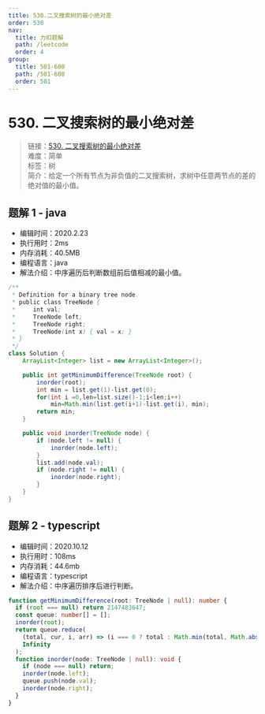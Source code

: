 ```yaml
---
title: 530.二叉搜索树的最小绝对差
order: 530
nav:
  title: 力扣题解
  path: /leetcode
  order: 4
group:
  title: 501-600
  path: /501-600
  order: 501
---
```


# 530. 二叉搜索树的最小绝对差

> 链接：[530. 二叉搜索树的最小绝对差](https://leetcode-cn.com/problems/minimum-absolute-difference-in-bst/)  
> 难度：简单  
> 标签：树  
> 简介：给定一个所有节点为非负值的二叉搜索树，求树中任意两节点的差的绝对值的最小值。

## 题解 1 - java

- 编辑时间：2020.2.23
- 执行用时：2ms
- 内存消耗：40.5MB
- 编程语言：java
- 解法介绍：中序遍历后判断数组前后值相减的最小值。

```java
/**
 * Definition for a binary tree node.
 * public class TreeNode {
 *     int val;
 *     TreeNode left;
 *     TreeNode right;
 *     TreeNode(int x) { val = x; }
 * }
 */
class Solution {
	ArrayList<Integer> list = new ArrayList<Integer>();

    public int getMinimumDifference(TreeNode root) {
		inorder(root);
		int min = list.get(1)-list.get(0);
		for(int i =0,len=list.size()-1;i<len;i++)
			min=Math.min(list.get(i+1)-list.get(i), min);
		return min;
	}

	public void inorder(TreeNode node) {
		if (node.left != null) {
			inorder(node.left);
		}
		list.add(node.val);
		if (node.right != null) {
			inorder(node.right);
		}
	}
}
```

## 题解 2 - typescript

- 编辑时间：2020.10.12
- 执行用时：108ms
- 内存消耗：44.6mb
- 编程语言：typescript
- 解法介绍：中序遍历排序后进行判断。

```typescript
function getMinimumDifference(root: TreeNode | null): number {
  if (root === null) return 2147483647;
  const queue: number[] = [];
  inorder(root);
  return queue.reduce(
    (total, cur, i, arr) => (i === 0 ? total : Math.min(total, Math.abs(cur - arr[i - 1]))),
    Infinity
  );
  function inorder(node: TreeNode | null): void {
    if (node === null) return;
    inorder(node.left);
    queue.push(node.val);
    inorder(node.right);
  }
}
```
